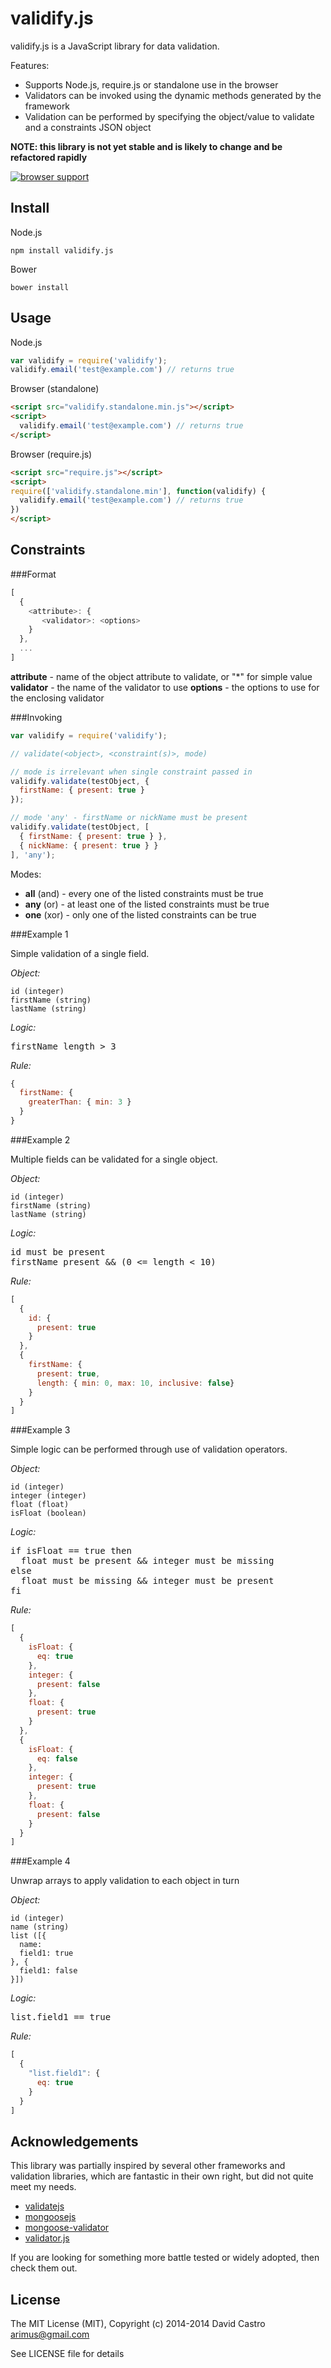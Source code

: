 validify.js
=================
validify.js is a JavaScript library for data validation.  

Features:
 - Supports Node.js, require.js or standalone use in the browser
 - Validators can be invoked using the dynamic methods generated by the framework
 - Validation can be performed by specifying the object/value to validate and a constraints JSON object

**NOTE: this library is not yet stable and is likely to change and be refactored rapidly**

[![browser support](https://ci.testling.com/arimus/validify.js.png)
](https://ci.testling.com/arimus/validify.js)

Install
-------

Node.js
```
npm install validify.js
```

Bower
```
bower install
```

Usage
-----

Node.js
```javascript
var validify = require('validify');
validify.email('test@example.com') // returns true
```

Browser (standalone)
```html
<script src="validify.standalone.min.js"></script>
<script>
  validify.email('test@example.com') // returns true
</script>
```

Browser (require.js)
```html
<script src="require.js"></script>
<script>
require(['validify.standalone.min'], function(validify) {
  validify.email('test@example.com') // returns true
})
</script>
```

Constraints
-------------

###Format

```javascript
[
  {
    <attribute>: {
       <validator>: <options>
    }
  },
  ...
]
```
**attribute** - name of the object attribute to validate, or "*" for simple value
**validator** - the name of the validator to use
**options** - the options to use for the enclosing validator

###Invoking

```javascript
var validify = require('validify');

// validate(<object>, <constraint(s)>, mode)

// mode is irrelevant when single constraint passed in
validify.validate(testObject, {
  firstName: { present: true }
});

// mode 'any' - firstName or nickName must be present
validify.validate(testObject, [
  { firstName: { present: true } },
  { nickName: { present: true } }
], 'any');
```

Modes:

* **all** (and) - every one of the listed constraints must be true
* **any** (or) - at least one of the listed constraints must be true
* **one** (xor) - only one of the listed constraints can be true

###Example 1

Simple validation of a single field.

*Object:*
```
id (integer)
firstName (string)
lastName (string)
```

*Logic:*
<pre>
firstName length > 3
</pre>

*Rule:*
```javascript
{ 
  firstName: { 
    greaterThan: { min: 3 } 
  } 
}
```

###Example 2

Multiple fields can be validated for a single object.

*Object:*
```
id (integer)
firstName (string)
lastName (string)
```

*Logic:*
<pre>
id must be present
firstName present && (0 <= length < 10)
</pre>

*Rule:*
```javascript
[
  { 
    id: { 
      present: true 
    } 
  },
  { 
    firstName: { 
      present: true, 
      length: { min: 0, max: 10, inclusive: false}
    }
  }
]
```

###Example 3

Simple logic can be performed through use of validation operators.

*Object:*
```
id (integer)
integer (integer)
float (float)
isFloat (boolean)
```

*Logic:*
<pre>
if isFloat == true then
  float must be present && integer must be missing
else
  float must be missing && integer must be present
fi
</pre>

*Rule:*
```javascript
[
  {
    isFloat: {
      eq: true
    },
    integer: {
      present: false
    },
    float: {
      present: true
    }
  },
  {
    isFloat: {
      eq: false
    },
    integer: {
      present: true
    },
    float: {
      present: false
    }
  }
]
```

###Example 4

Unwrap arrays to apply validation to each object in turn

*Object:*
```
id (integer)
name (string)
list ([{
  name:
  field1: true
}, {
  field1: false
}])
```

*Logic:*
<pre>
list.field1 == true
</pre>

*Rule:*
```javascript
[
  {
    "list.field1": {
      eq: true
    }
  }
]
```

Acknowledgements
----------------

This library was partially inspired by several other frameworks and validation
libraries, which are fantastic in their own right, but did not quite meet my
needs.

- [validatejs](validatejs.org)
- [mongoosejs](http://mongoosejs.com/docs/validation.html)
- [mongoose-validator](https://github.com/leepowellcouk/mongoose-validator)
- [validator.js](https://github.com/chriso/validator.js)

If you are looking for something more battle tested or widely adopted, then
check them out.

License
-------

The MIT License (MIT), Copyright (c) 2014-2014 David Castro <arimus@gmail.com>

See LICENSE file for details
